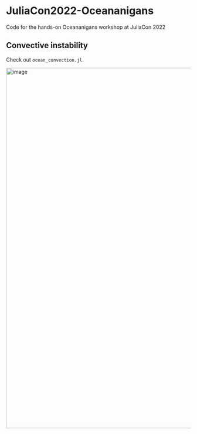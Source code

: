 # JuliaCon2022-Oceananigans

Code for the hands-on Oceananigans workshop at JuliaCon 2022

## Convective instability

Check out `ocean_convection.jl`.

<img width="983" alt="image" src="https://user-images.githubusercontent.com/15271942/180311766-8f23233f-9c8f-4a3d-89d9-068ab9a7b160.png">
